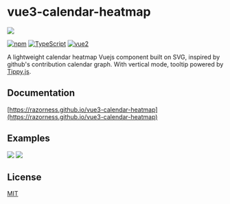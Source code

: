 # vue3-calendar-heatmap

![](https://user-images.githubusercontent.com/684302/142281760-eaeccf78-5cc8-450d-8407-6208aafb63a2.png)

[![npm](https://img.shields.io/npm/v/vue3-calendar-heatmap.svg?style=flat-square)](https://www.npmjs.com/package/vue3-calendar-heatmap)
[![TypeScript](https://img.shields.io/badge/-Typescript-informational?style=flat-square)](https://www.typescriptlang.org/)
[![vue2](https://img.shields.io/badge/vue-3.x-brightgreen.svg?style=flat-square)](https://vuejs.org/)

A lightweight calendar heatmap Vuejs component built on SVG, inspired by github's contribution calendar graph. With vertical mode, tooltip powered
by [Tippy.js](https://github.com/atomiks/tippyjs).

## Documentation

[https://razorness.github.io/vue3-calendar-heatmap](https://razorness.github.io/vue3-calendar-heatmap)

## Examples

![](https://user-images.githubusercontent.com/684302/142281986-17d96753-dfd9-41e0-baf7-f411cec32167.png)
![](https://user-images.githubusercontent.com/684302/142281712-8cdaf65e-221d-413c-b367-f4c43f2fe98b.png)


## License

[MIT](http://opensource.org/licenses/MIT)
